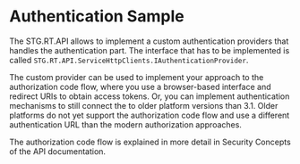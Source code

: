 # Authentication Sample

The STG.RT.API allows to implement a custom authentication providers that handles the authentication part.
The interface that has to be implemented is called `STG.RT.API.ServiceHttpClients.IAuthenticationProvider`.

The custom provider can be used to implement your approach to the authorization code flow, where you use a browser-based interface and redirect URIs to obtain access tokens.
Or, you can implement authentication mechanisms to still connect the to older platform versions than 3.1.
Older platforms do not yet support the authorization code flow and use a different authentication URL than the modern authorization approaches.

The authorization code flow is explained in more detail in Security Concepts of the API documentation.
